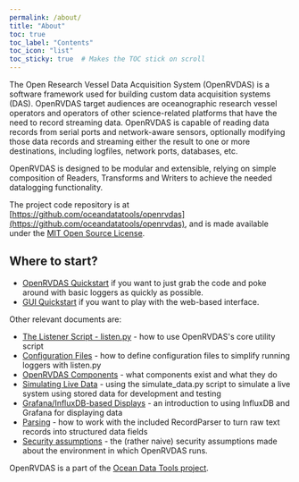 ```yaml
---
permalink: /about/
title: "About"
toc: true
toc_label: "Contents"
toc_icon: "list"
toc_sticky: true  # Makes the TOC stick on scroll
---
```


The Open Research Vessel Data Acquisition System (OpenRVDAS) is a software framework used for building custom data acquisition systems (DAS). OpenRVDAS target audiences are oceanographic research vessel operators and operators of other science-related platforms that have the need to record streaming data. OpenRVDAS is capable of reading data records from serial ports and network-aware sensors, optionally modifying those data records and streaming either the result to one or more destinations, including logfiles, network ports, databases, etc.

OpenRVDAS is designed to be modular and extensible, relying on simple composition of Readers, Transforms and Writers to achieve the needed datalogging functionality.

The project code repository is at [https://github.com/oceandatatools/openrvdas](https://github.com/oceandatatools/openrvdas), and is made available under the [MIT Open Source License](https://opensource.org/license/mit).

## Where to start?
* [OpenRVDAS Quickstart](../_pages/quickstart.md) if you want to just grab the code and poke around with basic loggers as quickly as possible.
* [GUI Quickstart](../_pages/quickstart_gui.md) if you want to play with the web-based interface.

Other relevant documents are:

* [The Listener Script - listen.py](listen_py.md) - how to use OpenRVDAS's core utility script
* [Configuration Files](configuration_files.md) - how to define configuration files to simplify running loggers with listen.py
* [OpenRVDAS Components](../_pages/components.md) - what components exist and what they do
* [Simulating Live Data](simulating_live_data.md) - using the simulate_data.py script to simulate a live system using stored data for development and testing
* [Grafana/InfluxDB-based Displays](grafana_displays.md) - an introduction to using InfluxDB and Grafana for displaying data
* [Parsing](parsing.md) - how to work with the included RecordParser to turn raw text records into structured data fields
* [Security assumptions](security.md) - the (rather naive) security assumptions made about the environment in which OpenRVDAS runs.

OpenRVDAS is a part of the [Ocean Data Tools project](http://oceandata.tools).
